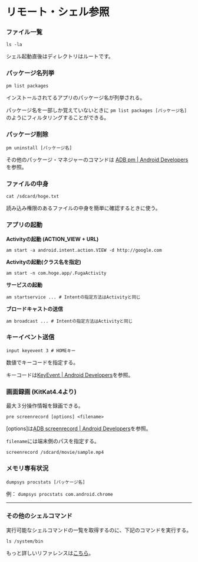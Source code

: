 # リモート・シェル参照

### ファイル一覧
```
ls -la
```
シェル起動直後はディレクトリはルートです。


### パッケージ名列挙

```
pm list packages
```
インストールされてるアプリのパッケージ名が列挙される。

パッケージ名を一部しか覚えていないときに `pm list packages [パッケージ名]` のようにフィルタリングすることができる。


### パッケージ削除

```
pm uninstall [パッケージ名]
```

その他のパッケージ・マネジャーのコマンドは [ADB pm | Android Developers](http://developer.android.com/tools/help/adb.html#pm) を参照。


### ファイルの中身

```
cat /sdcard/hoge.txt
```

読み込み権限のあるファイルの中身を簡単に確認するときに使う。


### アプリの起動

**Activityの起動 (ACTION_VIEW + URL)**

```
am start -a android.intent.action.VIEW -d http://google.com
```

**Activityの起動(クラス名を指定)**

```
am start -n com.hoge.app/.FugaActivity
```

**サービスの起動**

```
am startservice ... # Intentの指定方法はActivityと同じ
```

**ブロードキャストの送信**

```
am broadcast ... # Intentの指定方法はActivityと同じ
```


### キーイベント送信

```
input keyevent 3 # HOMEキー
```

数値でキーコードを指定する。

キーコードは[KeyEvent | Android Developers](http://developer.android.com/reference/android/view/KeyEvent.html)を参照。

### 画面録画 (KitKat4.4より)

最大３分操作情報を録画できる。

```
pre screenrecord [options] <filename>
```

[options]は[ADB screenrecord | Android Developers](http://developer.android.com/tools/help/adb.html#screenrecord)を参照。

`filename`には端末側のパスを指定する。

```
screenrecord /sdcard/movie/sample.mp4
```

### メモリ専有状況

```
dumpsys procstats [パッケージ名]
```

例： `dumpsys procstats com.android.chrome`

---


### その他のシェルコマンド
実行可能なシェルコマンドの一覧を取得するのに、下記のコマンドを実行する。

```
ls /system/bin
```


もっと詳しいリファレンスは[こちら](https://github.com/jackpal/Android-Terminal-Emulator/wiki/Android-Shell-Command-Reference)。
